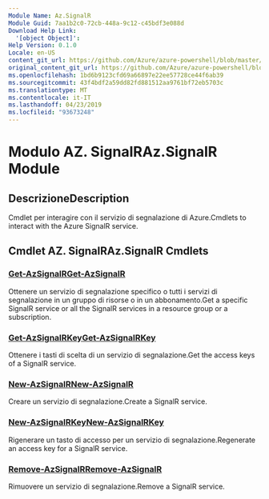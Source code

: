 ```yaml
---
Module Name: Az.SignalR
Module Guid: 7aa1b2c0-72cb-448a-9c12-c45bdf3e088d
Download Help Link:
  '[object Object]': 
Help Version: 0.1.0
Locale: en-US
content_git_url: https://github.com/Azure/azure-powershell/blob/master/src/SignalR/SignalR/help/Az.SignalR.md
original_content_git_url: https://github.com/Azure/azure-powershell/blob/master/src/SignalR/SignalR/help/Az.SignalR.md
ms.openlocfilehash: 1bd6b9123cfd69a66897e22ee57728ce44f6ab39
ms.sourcegitcommit: 43f4bdf2a59dd82fd881512aa9761bf72eb5703c
ms.translationtype: MT
ms.contentlocale: it-IT
ms.lasthandoff: 04/23/2019
ms.locfileid: "93673248"
---
```

# <span data-ttu-id="ba977-101">Modulo AZ. SignalR</span><span class="sxs-lookup"><span data-stu-id="ba977-101">Az.SignalR Module</span></span>
## <span data-ttu-id="ba977-102">Descrizione</span><span class="sxs-lookup"><span data-stu-id="ba977-102">Description</span></span>
<span data-ttu-id="ba977-103">Cmdlet per interagire con il servizio di segnalazione di Azure.</span><span class="sxs-lookup"><span data-stu-id="ba977-103">Cmdlets to interact with the Azure SignalR service.</span></span>

## <span data-ttu-id="ba977-104">Cmdlet AZ. SignalR</span><span class="sxs-lookup"><span data-stu-id="ba977-104">Az.SignalR Cmdlets</span></span>
### [<span data-ttu-id="ba977-105">Get-AzSignalR</span><span class="sxs-lookup"><span data-stu-id="ba977-105">Get-AzSignalR</span></span>](Get-AzSignalR.md)
<span data-ttu-id="ba977-106">Ottenere un servizio di segnalazione specifico o tutti i servizi di segnalazione in un gruppo di risorse o in un abbonamento.</span><span class="sxs-lookup"><span data-stu-id="ba977-106">Get a specific SignalR service or all the SignalR services in a resource group or a subscription.</span></span>

### [<span data-ttu-id="ba977-107">Get-AzSignalRKey</span><span class="sxs-lookup"><span data-stu-id="ba977-107">Get-AzSignalRKey</span></span>](Get-AzSignalRKey.md)
<span data-ttu-id="ba977-108">Ottenere i tasti di scelta di un servizio di segnalazione.</span><span class="sxs-lookup"><span data-stu-id="ba977-108">Get the access keys of a SignalR service.</span></span>

### [<span data-ttu-id="ba977-109">New-AzSignalR</span><span class="sxs-lookup"><span data-stu-id="ba977-109">New-AzSignalR</span></span>](New-AzSignalR.md)
<span data-ttu-id="ba977-110">Creare un servizio di segnalazione.</span><span class="sxs-lookup"><span data-stu-id="ba977-110">Create a SignalR service.</span></span>

### [<span data-ttu-id="ba977-111">New-AzSignalRKey</span><span class="sxs-lookup"><span data-stu-id="ba977-111">New-AzSignalRKey</span></span>](New-AzSignalRKey.md)
<span data-ttu-id="ba977-112">Rigenerare un tasto di accesso per un servizio di segnalazione.</span><span class="sxs-lookup"><span data-stu-id="ba977-112">Regenerate an access key for a SignalR service.</span></span>

### [<span data-ttu-id="ba977-113">Remove-AzSignalR</span><span class="sxs-lookup"><span data-stu-id="ba977-113">Remove-AzSignalR</span></span>](Remove-AzSignalR.md)
<span data-ttu-id="ba977-114">Rimuovere un servizio di segnalazione.</span><span class="sxs-lookup"><span data-stu-id="ba977-114">Remove a SignalR service.</span></span>

